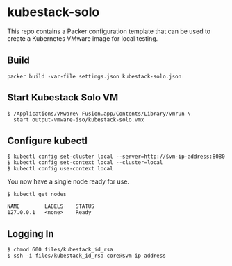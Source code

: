 # kubestack-solo

This repo contains a Packer configuration template that can be used to create a Kubernetes VMware image for local testing.

## Build

```
packer build -var-file settings.json kubestack-solo.json
```

## Start Kubestack Solo VM

```
$ /Applications/VMware\ Fusion.app/Contents/Library/vmrun \
  start output-vmware-iso/kubestack-solo.vmx
```

## Configure kubectl

```
$ kubectl config set-cluster local --server=http://$vm-ip-address:8080
$ kubectl config set-context local --cluster=local
$ kubectl config use-context local
```

You now have a single node ready for use.

```
$ kubectl get nodes
```
```
NAME        LABELS    STATUS
127.0.0.1   <none>    Ready
```

## Logging In

```
$ chmod 600 files/kubestack_id_rsa
$ ssh -i files/kubestack_id_rsa core@$vm-ip-address
```
